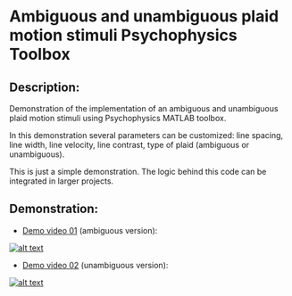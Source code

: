 # Ambiguous and unambiguous plaid motion stimuli Psychophysics Toolbox

## Description:

Demonstration of the implementation of an ambiguous and unambiguous plaid motion stimuli using Psychophysics MATLAB toolbox.

In this demonstration several parameters can be customized: line spacing, line width, line velocity, line contrast, type of plaid (ambiguous or unambiguous).

This is just a simple demonstration. The logic behind this code can be integrated in larger projects.



## Demonstration: 

- [Demo video 01](https://youtu.be/6RZPi2xABo4) (ambiguous version):

[![alt text](https://img.youtube.com/vi/6RZPi2xABo4/0.jpg)](https://www.youtube.com/watch?v=6RZPi2xABo4)


- [Demo video 02](https://youtu.be/00vUuvh5XUA) (unambiguous version):

[![alt text](https://img.youtube.com/vi/00vUuvh5XUA/0.jpg)](https://youtu.be/00vUuvh5XUA)
